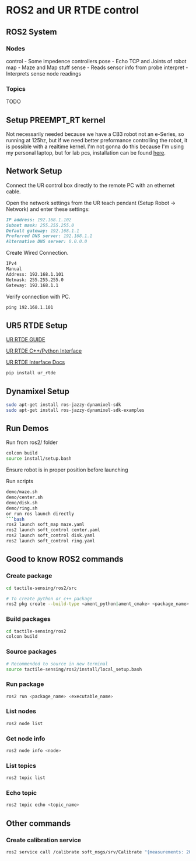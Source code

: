# ROS2 and UR RTDE control
## ROS2 System
### Nodes
control - Some impedence controllers
pose - Echo TCP and Joints of robot
map - Maze and Map stuff
sense - Reads sensor info from probe
interpret - Interprets sense node readings

### Topics
TODO

## Setup PREEMPT_RT kernel
Not necessarily needed because we have a CB3 robot not an e-Series, so running at 125hz, but if we need better preformance controlling the robot, it is possible with a realtime kernel. I'm not gonna do this because I'm using my personal laptop, but for lab pcs, installation can be found [here](https://docs.ros.org/en/ros2_packages/rolling/api/ur_robot_driver/installation/real_time.html).

## Network Setup
Connect the UR control box directly to the remote PC with an ethernet cable.

Open the network settings from the UR teach pendant (Setup Robot -> Network) and enter these settings:
```markdown
IP address: 192.168.1.102
Subnet mask: 255.255.255.0
Default gateway: 192.168.1.1
Preferred DNS server: 192.168.1.1
Alternative DNS server: 0.0.0.0
```

Create Wired Connection.
```markdown
IPv4
Manual
Address: 192.168.1.101
Netmask: 255.255.255.0
Gateway: 192.168.1.1
```

Verify connection with PC.
```markdown
ping 192.168.1.101
```

## UR5 RTDE Setup
[UR RTDE GUIDE](https://www.universal-robots.com/articles/ur/interface-communication/real-time-data-exchange-rtde-guide/)

[UR RTDE C++/Python Interface](https://pypi.org/project/ur-rtde/)

[UR RTDE Interface Docs](https://sdurobotics.gitlab.io/ur_rtde/)
```bash
pip install ur_rtde
```

## Dynamixel Setup
```bash
sudo apt-get install ros-jazzy-dynamixel-sdk
sudo apt-get install ros-jazzy-dynamixel-sdk-examples
```

## Run Demos
Run from ros2/ folder
```bash
colcon build
source install/setup.bash
```

Ensure robot is in proper position before launching

Run scripts
```bash
demo/maze.sh
demo/center.sh
demo/disk.sh
demo/ring.sh
or run ros launch directly
```bash
ros2 launch soft_map maze.yaml
ros2 launch soft_control center.yaml
ros2 launch soft_control disk.yaml
ros2 launch soft_control ring.yaml
```


## Good to know ROS2 commands
### Create package
```bash
cd tactile-sensing/ros2/src

# To create python or c++ package
ros2 pkg create --build-type <ament_python|ament_cmake> <package_name> --dependencies <rclpy|rclcpp>
```
### Build packages
```bash
cd tactile-sensing/ros2
colcon build
```
### Source packages
```bash
# Recommended to source in new terminal
source tactile-sensing/ros2/install/local_setup.bash
```
### Run package
```bash
ros2 run <package_name> <executable_name>
```
### List nodes
```bash
ros2 node list
```
### Get node info
```bash
ros2 node info <node>
```
### List topics
```bash
ros2 topic list
```
### Echo topic
```bash
ros2 topic echo <topic_name>
```

## Other commands
### Create calibration service
```bash
ros2 service call /calibrate soft_msgs/srv/Calibrate "{measurements: 200}"
```

